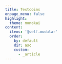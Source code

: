 ```yaml
---
title: Textcoins
onpage_menu: false
highlight:
  theme: monokai
content:
  items: '@self.modular'
  order:
    by: default
    dir: asc
    custom:
      - _article
---
```


